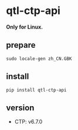 # qtl-ctp-api

**Only for Linux.**

## prepare

```
sudo locale-gen zh_CN.GBK
```

## install

```
pip install qtl-ctp-api
```

## version

- CTP: v6.7.0
